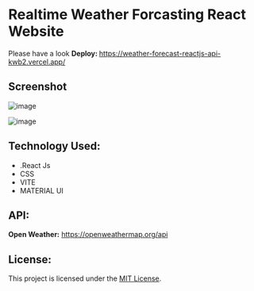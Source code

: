 # Realtime Weather Forcasting React Website
Please have a look <b>Deploy: </b> https://weather-forecast-reactjs-api-kwb2.vercel.app/

## Screenshot
![image](https://github.com/user-attachments/assets/3a828230-0d41-4aca-98fc-c948c88002c4)

![image](https://github.com/user-attachments/assets/76817054-943c-4f25-aaf0-9485ca388d3d)

## Technology Used:
- .React Js
- CSS
- VITE
- MATERIAL UI

## API: 
<b>Open Weather:</b> https://openweathermap.org/api

## License:
This project is licensed under the [MIT License](./LICENSE).


